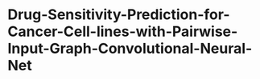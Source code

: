 # Drug-Sensitivity-Prediction-for-Cancer-Cell-lines-with-Pairwise-Input-Graph-Convolutional-Neural-Net